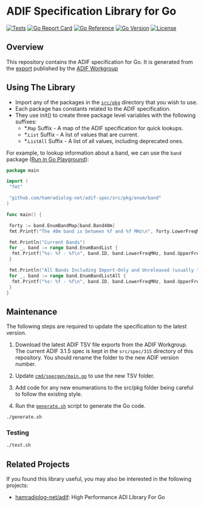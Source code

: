 # ADIF Specification Library for Go

[![Tests](https://github.com/hamradiolog-net/adif-spec/actions/workflows/test.yml/badge.svg)](https://github.com/hamradiolog-net/adif-spec/actions/workflows/test.yml)
[![Go Report Card](https://goreportcard.com/badge/github.com/hamradiolog-net/adif-spec)](https://goreportcard.com/report/github.com/hamradiolog-net/adif-spec)
[![Go Reference](https://pkg.go.dev/badge/github.com/hamradiolog-net/adif-spec.svg)](https://pkg.go.dev/github.com/hamradiolog-net/adif-spec)
[![Go Version](https://img.shields.io/github/go-mod/go-version/hamradiolog-net/adif-spec)](https://github.com/hamradiolog-net/adif-spec/blob/main/go.mod)
[![License](https://img.shields.io/github/license/hamradiolog-net/adif-spec)](https://github.com/hamradiolog-net/adif-spec/blob/main/LICENSE)

## Overview

This repository contains the ADIF specification for Go.
It is generated from the [export](https://adif.org.uk/315/ADIF_315_resources_2024_11_28.zip) published by the [ADIF Workgroup](https://www.adif.org/)

## Using The Library

- Import any of the packages in the [`src/pkg`](src/pkg) directory that you wish to use.
- Each package has constants related to the ADIF specification.
- They use init() to create three package level variables with the following suffixes:
  - *.`Map` Suffix - A map of the ADIF specification for quick lookups.
  - *.`List` Suffix - A list of values that are current.
  - *.`ListAll` Suffix - A list of all values, including deprecated ones.

For example, to lookup information about a band, we can use the `band` package ([Run in Go Playground](https://go.dev/play/p/5tPOX3wSCpK)):

```go
package main

import (
 "fmt"

 "github.com/hamradiolog-net/adif-spec/src/pkg/enum/band"
)

func main() {

 forty := band.EnumBandMap[band.Band40m]
 fmt.Printf("The 40m band is between %f and %f MHz\n", forty.LowerFreqMHz, forty.UpperFreqMHz)

 fmt.Println("Current Bands")
 for _, band := range band.EnumBandList {
  fmt.Printf("%s: %f - %f\n", band.ID, band.LowerFreqMHz, band.UpperFreqMHz)
 }

 fmt.Println("All Bands Including Import-Only and Unreleased (usually this is the same as EnumBandList)")
 for _, band := range band.EnumBandListAll {
  fmt.Printf("%s: %f - %f\n", band.ID, band.LowerFreqMHz, band.UpperFreqMHz)
 }
}

```

## Maintenance

The following steps are required to update the specification to the latest version.

1. Download the latest ADIF TSV file exports from the ADIF Workgroup.  The current ADIF 3.1.5 spec is kept in the `src/spec/315` directory of this repository. You should rename the folder to the new ADIF version number.

2. Update [`cmd/specgen/main.go`](src/cmd/specgen/main.go) to use the new TSV folder.

3. Add code for any new enumerations to the src/pkg folder being careful to follow the existing style.

4. Run the [`generate.sh`](generate.sh) script to generate the Go code.

```sh
./generate.sh
```

### Testing

```sh
./test.sh
```

## Related Projects

If you found this library useful, you may also be interested in the following projects:

- [hamradiolog-net/adif](https://github.com/hamradiolog-net/adif): High Performance ADI Library For Go
